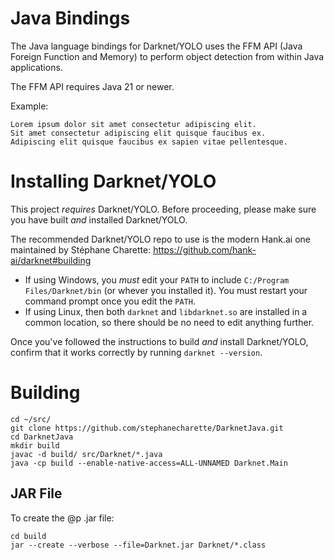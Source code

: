 # Java Bindings

The Java language bindings for Darknet/YOLO uses the FFM API (Java Foreign Function and Memory) to perform object detection from within Java applications.

The FFM API requires Java 21 or newer.

Example:

	Lorem ipsum dolor sit amet consectetur adipiscing elit.
	Sit amet consectetur adipiscing elit quisque faucibus ex.
	Adipiscing elit quisque faucibus ex sapien vitae pellentesque.

# Installing Darknet/YOLO

This project *requires* Darknet/YOLO.  Before proceeding, please make sure you have built _and_ installed Darknet/YOLO.

The recommended Darknet/YOLO repo to use is the modern Hank.ai one maintained by Stéphane Charette:  https://github.com/hank-ai/darknet#building

- If using Windows, you *must* edit your `PATH` to include `C:/Program Files/Darknet/bin` (or whever you installed it).  You must restart your command prompt once you edit the `PATH`.
- If using Linux, then both `darknet` and `libdarknet.so` are installed in a common location, so there should be no need to edit anything further.

Once you've followed the instructions to build _and_ install Darknet/YOLO, confirm that it works correctly by running `darknet --version`.

# Building

	cd ~/src/
	git clone https://github.com/stephanecharette/DarknetJava.git
	cd DarknetJava
	mkdir build
	javac -d build/ src/Darknet/*.java
	java -cp build --enable-native-access=ALL-UNNAMED Darknet.Main

## JAR File

To create the @p .jar file:

	cd build
	jar --create --verbose --file=Darknet.jar Darknet/*.class
